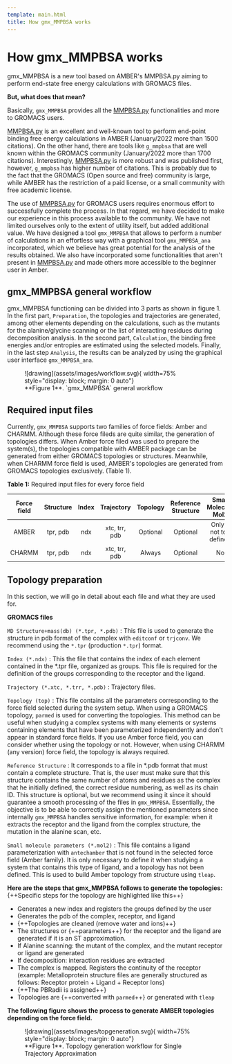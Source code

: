 ```yaml
---
template: main.html
title: How gmx_MMPBSA works
---
```


# How gmx_MMPBSA works

gmx_MMPBSA is a new tool based on AMBER's MMPBSA.py aiming to perform end-state free energy calculations with GROMACS 
files.

**But, what does that mean?**

Basically, `gmx_MMPBSA` provides all the [MMPBSA.py][1] functionalities and more to GROMACS users.

[MMPBSA.py][1] is an excellent and well-known tool to perform end-point binding free energy calculations in 
AMBER (January/2022 more than 1500 citations). On the other hand, there are tools like `g_mmpbsa` that are well 
known within the GROMACS community (January/2022 more than 1700 citations). Interestingly, [MMPBSA.py][1] is more 
robust and was published first, however, `g_mmpbsa` has higher number of citations. This is probably due to 
the fact that the GROMACS (Open source and free) community is large, while AMBER has the restriction of a paid license, 
or a small community with free academic license.

The use of [MMPBSA.py][1] for GROMACS users requires enormous effort to successfully complete the process. In that 
regard, we have decided to make our experience in this process available to the community. We have 
not limited ourselves only to the extent of utility itself, but added additional value. We have designed a tool 
`gmx_MMPBSA` that allows to perform a number of calculations in an effortless way with a graphical tool `gmx_MMPBSA_ana` 
incorporated, which we believe has great potential for the analysis of the results obtained. We also have incorporated 
some functionalities that aren't present in [MMPBSA.py][1] and made others more accessible to the beginner user in 
Amber.


## gmx_MMPBSA general workflow

gmx_MMPBSA functioning can be divided into 3 parts as shown in figure 1. In the first part, `Preparation`, the 
topologies and trajectories are generated, among other elements depending on the calculations, such as the mutants for the 
alanine/glycine scanning or the list of interacting residues during decomposition analysis. In the second part, 
`Calculation`, the binding free energies and/or entropies are estimated using the selected models. Finally, in the 
last step `Analysis`, the results can be analyzed by using the graphical user interface `gmx_MMPBSA_ana`.


<figure markdown="1">
![drawing](assets/images/workflow.svg){ width=75% style="display: block; margin: 0 auto"}
  <figcaption markdown="1" style="margin-top:0;">
  **Figure 1**. `gmx_MMPBSA` general workflow
  </figcaption>
</figure>

[2]: assets/images/workflow.svg

[comment]: <> (![Placeholder]&#40;assets/images/workflow.svg&#41;)

[comment]: <> (**Figure 1:** gmx_MMPBSA general workflow)

## Required input files

Currently, `gmx_MMPBSA` supports two families of force fields: Amber and CHARMM. Although these force fileds are quite 
similar, the generation of topologies differs. When Amber force filed was used to prepare the system(s), the topologies 
compatible with AMBER package can be generated from either GROMACS topologies or structures. Meanwhile, when CHARMM force
field is used, AMBER's topologies are generated from GROMACS topologies exclusively. (Table 1).

**Table 1:** Required input files for every force field 

| Force field |   Structure   | Index |  Trajectory        | Topology | Reference Structure | Small Molecule Mol2         |
|:-----------:|:-------------:|:-----:|:------------------:|:--------:|:-------------------:|:---------------------------:|
|    AMBER    | tpr, pdb      |  ndx  | xtc, trr, pdb      | Optional |      Optional       |   Only if not top defined   |
|   CHARMM    | tpr, pdb      |  ndx  | xtc, trr, pdb      |  Always  |      Optional       |              No             |

## Topology preparation

In this section, we will go in detail about each file and what they are used for.

**GROMACS files**

`MD Structure+mass(db) (*.tpr, *.pdb)`
:   This file is used to generate the structure in pdb format of the complex with `editconf` or `trjconv`. We recommend 
    using the `*.tpr` (production `*.tpr`) format.

`Index (*.ndx)` 
:   This the file that contains the index of each element contained in the *.tpr file, organized as groups. This file 
    is required for the definition of the groups corresponding to the receptor and the ligand.

`Trajectory (*.xtc, *.trr, *.pdb)`
:   Trajectory files.

`Topology (top)`
:   This file contains all the parameters corresponding to the force field selected during the system setup. When using 
    a GROMACS topology, `parmed` is used for converting the topologies. This method can be useful when studying a 
    complex systems with many elements or systems containing elements that have been parameterized independently and 
    don't appear in standard force fields. If you use Amber force field, you can consider whether using the topology or 
    not. However, when using CHARMM (any version) force field, the topology is always required.

`Reference Structure`
:   It corresponds to a file in *.pdb format that must contain a complete structure. That is, the user must make sure 
    that this structure contains the same number of atoms and residues as the complex that he initially defined, the 
    correct residue numbering, as well as its chain ID. This structure is optional, but we recommend using it since it 
    should guarantee a smooth processing of the files in `gmx_MMPBSA`. 
    Essentially, the objective is to be able to correctly assign the mentioned parameters since internally 
    `gmx_MMPBSA` handles sensitive information, for example: when it extracts the receptor and the ligand from the 
    complex structure, the mutation in the alanine scan, etc.

`Small molecule parameters (*.mol2)`
:   This file contains a ligand parameterization with `antechamber` that is not found in the selected force field 
    (Amber family). It is only necessary to define it when studying a system that contains this type of ligand, and a
    topology has not been defined. This is used to build Amber topology from structure using `tleap`.

**Here are the steps that gmx_MMPBSA follows to generate the topologies:**
{++Specific steps for the topology are highlighted like this++}

- Generates a new index and registers the groups defined by the user
- Generates the pdb of the complex, receptor, and ligand
- {++Topologies are cleaned (remove water and ions)++}
- The structures or {++parameters++} for the receptor and the ligand are generated if it is an ST approximation.
- If Alanine scanning: the mutant of the complex, and the mutant receptor or ligand are generated
- If decomposition: interaction residues are extracted
- The complex is mapped. Registers the continuity of the receptor (example: Metalloprotein structure files are 
  generally structured as follows: Receptor protein + Ligand + Receptor Ions)
- {++The PBRadii is assigned++}
- Topologies are {++converted with `parmed`++} or generated with `tleap`

[1]: https://pubs.acs.org/doi/10.1021/ct300418h

**The following figure shows the process to generate AMBER topologies depending on the force field.** 



<figure markdown="1">
![drawing](assets/images/topgeneration.svg){ width=75% style="display: block; margin: 0 auto"}
  <figcaption markdown="1" style="margin-top:0;">
  **Figure 1**. Topology generation workflow for Single Trajectory Approximation
  </figcaption>
</figure>

[3]: assets/images/topgeneration.svg
